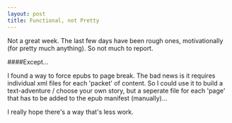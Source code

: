 ```yaml
---
layout: post
title: Functional, not Pretty
---
```


Not a great week. The last few days have been rough ones, motivationally (for pretty much anything). So not much to report.

####Except...

I found a way to force epubs to page break. The bad news is it requires individual xml files for each 'packet' of content. So I could use it to build a text-adventure / choose your own story, but a seperate file for each 'page' that has to be added to the epub manifest (manually)...

I really hope there's a way that's less work.